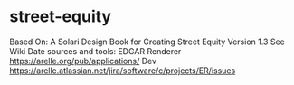 # street-equity
Based On: A Solari Design Book for Creating Street Equity Version 1.3
See Wiki
Date sources and tools:
EDGAR Renderer
https://arelle.org/pub/applications/
Dev https://arelle.atlassian.net/jira/software/c/projects/ER/issues
